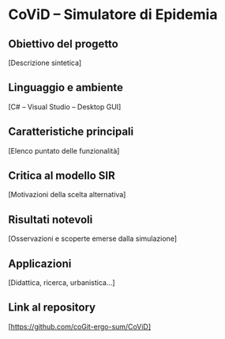 # CoViD – Simulatore di Epidemia

## Obiettivo del progetto
[Descrizione sintetica]

## Linguaggio e ambiente
[C# – Visual Studio – Desktop GUI]

## Caratteristiche principali
[Elenco puntato delle funzionalità]

## Critica al modello SIR
[Motivazioni della scelta alternativa]

## Risultati notevoli
[Osservazioni e scoperte emerse dalla simulazione]

## Applicazioni
[Didattica, ricerca, urbanistica...]

## Link al repository
[https://github.com/coGit-ergo-sum/CoViD]
